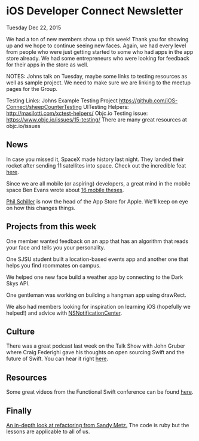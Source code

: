 # iOS Developer Connect Newsletter
Tuesday Dec 22, 2015

We had a ton of new members show up this week! Thank you for showing up and we hope to continue seeing new faces. Again, we had every level from people who were just getting started to some who had apps in the app store already. We had some entrepreneurs who were looking for feedback for their apps in the store as well. 

NOTES: Johns talk on Tuesday, maybe some links to testing resources as well as sample project. 
    We need to make sure we are linking to the meetup pages for the Group. 

Testing Links: 
Johns Example Testing Project https://github.com/iOS-Connect/sheepCounterTesting
UITesting Helpers: http://masilotti.com/xctest-helpers/
Objc.io Testing issue: https://www.objc.io/issues/15-testing/ 
    There are many great resources at objc.io/issues


## News

In case you missed it, SpaceX made history last night. They landed their rocket after sending 11 satellites into space. Check out the incredible feat [here](https://www.youtube.com/watch?v=1B6oiLNyKKI).

Since we are all mobile (or aspiring) developers, a great mind in the mobile space  Ben Evans wrote about [16 mobile theses](http://ben-evans.com/benedictevans/2015/12/15/16-mobile-theses). 

[Phil Schiller](http://www.apple.com/pr/library/2015/12/17Apple-Names-Jeff-Williams-Chief-Operating-Officer.html?utm_campaign=iOS%2BDev%2BWeekly&utm_medium=email&utm_source=iOS_Dev_Weekly_Issue_229) is now the head of the App Store for Apple. We'll keep on eye on how this changes things. 

## Projects from this week
One member wanted feedback on an app that has an algorithm that reads your face and tells you your personality.

One SJSU student built a location-based events app and another one that helps you find roommates on campus.

We helped one new face build a weather app by connecting to the Dark Skys API.

One gentleman was working on building a hangman app using drawRect.

We also had members looking for inspiration on learning iOS (hopefully we helped!) and advice with [NSNotificationCenter](https://developer.apple.com/library/mac/documentation/Cocoa/Reference/Foundation/Classes/NSNotificationCenter_Class/).


## Culture

There was a great podcast last week on the Talk Show with John Gruber where Craig Federighi gave his thoughts on open sourcing Swift and the future of Swift. You can hear it right [here](https://overcast.fm/+Btux5YtLE).

## Resources

Some great videos from the Functional Swift conference can be found [here](http://2015.funswiftconf.com/?utm_campaign=This%2BWeek%2Bin%2BSwift&utm_medium=email&utm_source=This_Week_in_Swift_66).

## Finally

[An in-depth look at refactoring from Sandy Metz.](https://www.youtube.com/watch?v=8bZh5LMaSmE) The code is ruby but the lessons are applicable to all of us. 

